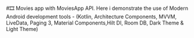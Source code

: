 #🎞 Movies app with MoviesApp API. Here i demonstrate the use of Modern Android 
development tools - (Kotlin, Architecture Components, MVVM, LiveData, Paging 3,
Material Components,Hilt DI, Room DB, Dark Theme & Light Theme)

